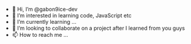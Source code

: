 - 👋 Hi, I’m @gabon9ice-dev
- 👀 I’m interested in learning code, JavaScript etc
- 🌱 I’m currently learning ...
- 💞️ I’m looking to collaborate on a project after I learned from you guys
- 📫 How to reach me ...

<!---
gabon9ice-dev/gabon9ice-dev is a ✨ special ✨ repository because its `README.md` (this file) appears on your GitHub profile.
You can click the Preview link to take a look at your changes.
--->
